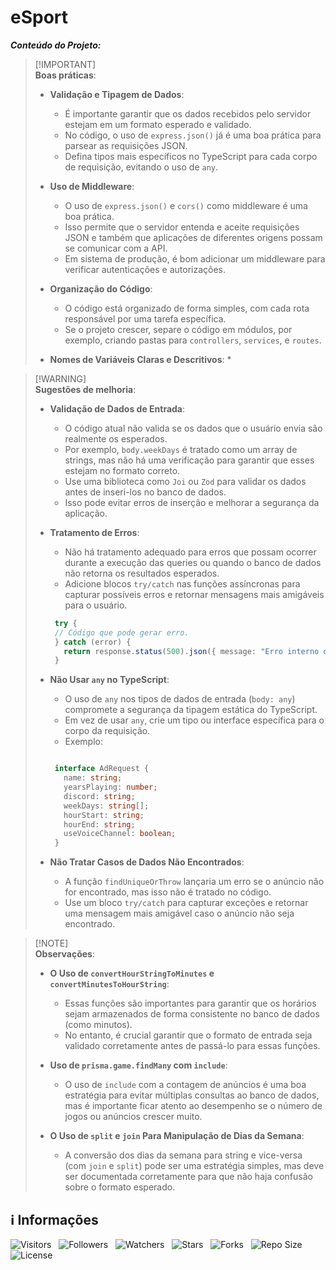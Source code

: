 <!-- Título -->
# eSport

***Conteúdo do Projeto:***

> [!IMPORTANT]\
> **Boas práticas**:
>
> * **Validação e Tipagem de Dados**:
>   * É importante garantir que os dados recebidos pelo servidor estejam em um formato esperado e validado.
>   * No código, o uso de `express.json()` já é uma boa prática para parsear as requisições JSON.
>   * Defina tipos mais específicos no TypeScript para cada corpo de requisição, evitando o uso de `any`.
>
> * **Uso de Middleware**:
>   * O uso de `express.json()` e `cors()` como middleware é uma boa prática.
>   * Isso permite que o servidor entenda e aceite requisições JSON e também que aplicações de diferentes origens possam se comunicar com a API.
>   * Em sistema de produção, é bom adicionar um middleware para verificar autenticações e autorizações.
>
> * **Organização do Código**:
>   * O código está organizado de forma simples, com cada rota responsável por uma tarefa específica.
>   * Se o projeto crescer, separe o código em módulos, por exemplo, criando pastas para `controllers`, `services`, e `routes`.
>
> * **Nomes de Variáveis Claras e Descritivos**:
>   * 

> [!WARNING]\
> **Sugestões de melhoria**:
>
> * **Validação de Dados de Entrada**:
>   * O código atual não valida se os dados que o usuário envia são realmente os esperados.
>   * Por exemplo, `body.weekDays` é tratado como um array de strings, mas não há uma verificação para garantir que esses estejam no formato correto.
>   * Use uma biblioteca como `Joi` ou `Zod` para validar os dados antes de inseri-los no banco de dados.
>   * Isso pode evitar erros de inserção e melhorar a segurança da aplicação.
>
> * **Tratamento de Erros**:
>   * Não há tratamento adequado para erros que possam ocorrer durante a execução das queries ou quando o banco de dados não retorna os resultados esperados.
>   * Adicione blocos `try/catch` nas funções assíncronas para capturar possíveis erros e retornar mensagens mais amigáveis para o usuário.
>
>   ```typescript
>    try {
>    // Código que pode gerar erro.
>    } catch (error) {
>      return response.status(500).json({ message: "Erro interno do servidor" });
>    }
>   ```
>
> * **Não Usar `any` no TypeScript**:
>   * O uso de `any` nos tipos de dados de entrada (`body: any`) compromete a segurança da tipagem estática do TypeScript.
>   * Em vez de usar `any`, crie um tipo ou interface específica para o corpo da requisição.
>   * Exemplo:
>
>   ```typescript
>
>    interface AdRequest {
>      name: string;
>      yearsPlaying: number;
>      discord: string;
>      weekDays: string[];
>      hourStart: string;
>      hourEnd: string;
>      useVoiceChannel: boolean;
>    }
>    ```
>
> * **Não Tratar Casos de Dados Não Encontrados**:
>   * A função `findUniqueOrThrow` lançaria um erro se o anúncio não for encontrado, mas isso não é tratado no código.
>   * Use um bloco `try/catch` para capturar exceções e retornar uma mensagem mais amigável caso o anúncio não seja encontrado.

> [!NOTE]\
> **Observações**:
>
> * **O Uso de `convertHourStringToMinutes` e `convertMinutesToHourString`**:
>   * Essas funções são importantes para garantir que os horários sejam armazenados de forma consistente no banco de dados (como minutos).
>   * No entanto, é crucial garantir que o formato de entrada seja validado corretamente antes de passá-lo para essas funções.
>
> * **Uso de `prisma.game.findMany` com `include`**:
>   * O uso de `include` com a contagem de anúncios é uma boa estratégia para evitar múltiplas consultas ao banco de dados, mas é importante ficar atento ao desempenho se o número de jogos ou anúncios crescer muito.
>
> * **O Uso de `split` e `join` Para Manipulação de Dias da Semana**:
>   * A conversão dos dias da semana para string e vice-versa (com `join` e `split`) pode ser uma estratégia simples, mas deve ser documentada corretamente para que não haja confusão sobre o formato esperado.

<!-- Informações -->
## &#8505; Informações

![Visitors](https://api.visitorbadge.io/api/visitors?path=Devsgeeknerd%2Fpro-esp-eve-onl&label=Visitantes&labelColor=%23700070&labelStyle=none&countColor=%23000fff&style=plastic&color=%23ffffff "Total de Visitantes")
&nbsp;
![Followers](https://img.shields.io/github/followers/Devsgeeknerd?style=p&label=Seguidores&labelColor=800080&color=000fff "Total de Seguidores")
&nbsp;
![Watchers](https://img.shields.io/github/watchers/Devsgeeknerd/pro-esp-eve-onl?style=p&label=Observadores&labelColor=800080&color=000fff "Total de Observadores")
&nbsp;
![Stars](https://img.shields.io/github/stars/Devsgeeknerd/pro-esp-eve-onl?style=p&label=Estrelas&labelColor=800080&color=000fff "Total de Estrelas")
&nbsp;
![Forks](https://img.shields.io/github/forks/Devsgeeknerd/pro-esp-eve-onl?style=p&label=Bifurcações&labelColor=800080&color=000fff "Total de Bifurcações")
&nbsp;
![Repo Size](https://img.shields.io/github/repo-size/Devsgeeknerd/pro-esp-eve-onl?style=p&label=Tamanho&labelColor=800080&color=000fff "Tamanho do Repositório")
&nbsp;
![License](https://img.shields.io/github/license/Devsgeeknerd/pro-esp-eve-onl?style=p&label=Licença&labelColor=800080&color=000fff "Licença do Repositório")
